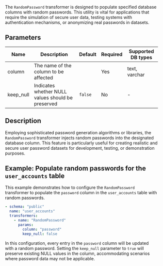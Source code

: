 The `RandomPassword` transformer is designed to populate specified database columns with random passwords. This utility is vital for applications that require the simulation of secure user data, testing systems with authentication mechanisms, or anonymizing real passwords in datasets.

## Parameters

| Name      | Description                                           | Default | Required | Supported DB types |
|-----------|-------------------------------------------------------|---------|----------|--------------------|
| column    | The name of the column to be affected                |         | Yes      | text, varchar      |
| keep_null | Indicates whether NULL values should be preserved    | `false` | No       | -                  |

## Description

Employing sophisticated password generation algorithms or libraries, the `RandomPassword` transformer injects random passwords into the designated database column. This feature is particularly useful for creating realistic and secure user password datasets for development, testing, or demonstration purposes.

## Example: Populate random passwords for the `user_accounts` table

This example demonstrates how to configure the `RandomPassword` transformer to populate the `password` column in the `user_accounts` table with random passwords.

```yaml title="RandomPassword transformer example"
- schema: "public"
  name: "user_accounts"
  transformers:
    - name: "RandomPassword"
      params:
        column: "password"
        keep_null: false
```

In this configuration, every entry in the `password` column will be updated with a random password. Setting the `keep_null` parameter to `true` will preserve existing NULL values in the column, accommodating scenarios where password data may not be applicable.
